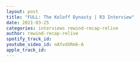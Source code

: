 ```yaml
---
layout: post
title: "FULL: The Koloff Dynasty | R3 Interview"
date: 2021-03-25
categories: interviews rewind-recap-relive
author: rewind-recap-relive
spotify_track_id: 
youtube_video_id: nAYvdXRmk-A
apple_track_id: 
---
```

